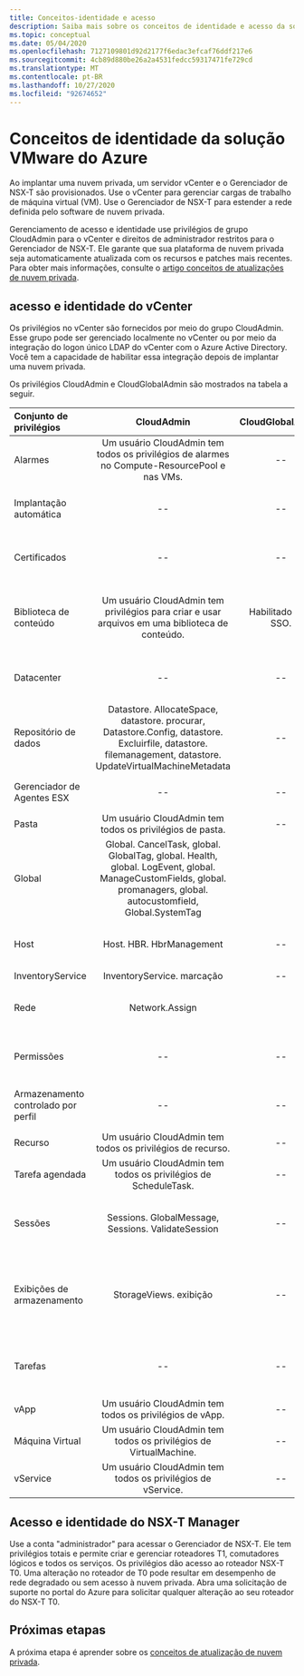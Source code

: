 ```yaml
---
title: Conceitos-identidade e acesso
description: Saiba mais sobre os conceitos de identidade e acesso da solução do Azure VMware
ms.topic: conceptual
ms.date: 05/04/2020
ms.openlocfilehash: 7127109801d92d2177f6edac3efcaf76ddf217e6
ms.sourcegitcommit: 4cb89d880be26a2a4531fedcc59317471fe729cd
ms.translationtype: MT
ms.contentlocale: pt-BR
ms.lasthandoff: 10/27/2020
ms.locfileid: "92674652"
---
```

# <a name="azure-vmware-solution-identity-concepts"></a>Conceitos de identidade da solução VMware do Azure

Ao implantar uma nuvem privada, um servidor vCenter e o Gerenciador de NSX-T são provisionados. Use o vCenter para gerenciar cargas de trabalho de máquina virtual (VM). Use o Gerenciador de NSX-T para estender a rede definida pelo software de nuvem privada.

Gerenciamento de acesso e identidade use privilégios de grupo CloudAdmin para o vCenter e direitos de administrador restritos para o Gerenciador de NSX-T. Ele garante que sua plataforma de nuvem privada seja automaticamente atualizada com os recursos e patches mais recentes.  Para obter mais informações, consulte o [artigo conceitos de atualizações de nuvem privada][concepts-upgrades].

## <a name="vcenter-access-and-identity"></a>acesso e identidade do vCenter

Os privilégios no vCenter são fornecidos por meio do grupo CloudAdmin. Esse grupo pode ser gerenciado localmente no vCenter ou por meio da integração do logon único LDAP do vCenter com o Azure Active Directory. Você tem a capacidade de habilitar essa integração depois de implantar uma nuvem privada.

Os privilégios CloudAdmin e CloudGlobalAdmin são mostrados na tabela a seguir.

|  Conjunto de privilégios           | CloudAdmin | CloudGlobalAdmin | Comentário |
| :---                     |    :---:   |       :---:      |   :--:  |
|  Alarmes                  | Um usuário CloudAdmin tem todos os privilégios de alarmes no Compute-ResourcePool e nas VMs.     |          --        |  -- |
|  Implantação automática             |  --  |        --        |  A Microsoft faz o gerenciamento de hosts.  |
|  Certificados            |  --  |        --       |  A Microsoft faz o gerenciamento de certificados.  |
|  Biblioteca de conteúdo         | Um usuário CloudAdmin tem privilégios para criar e usar arquivos em uma biblioteca de conteúdo.    |         Habilitado com SSO.         |  A Microsoft distribuirá arquivos na biblioteca de conteúdo para hosts ESXi.  |
|  Datacenter              |  --  |        --          |  A Microsoft faz todas as operações de data center.  |
|  Repositório de dados               | Datastore. AllocateSpace, datastore. procurar, Datastore.Config, datastore. Excluirfile, datastore. filemanagement, datastore. UpdateVirtualMachineMetadata     |    --    |   -- |
|  Gerenciador de Agentes ESX       |  --  |         --       |  A Microsoft faz todas as operações.  |
|  Pasta                  |  Um usuário CloudAdmin tem todos os privilégios de pasta.     |  --  |  --  |
|  Global                  |  Global. CancelTask, global. GlobalTag, global. Health, global. LogEvent, global. ManageCustomFields, global. promanagers, global. autocustomfield, Global.SystemTag         |                  |    |
|  Host                    |  Host. HBR. HbrManagement      |        --          |  A Microsoft faz todas as outras operações de host.  |
|  InventoryService        |  InventoryService. marcação      |        --          |  --  |
|  Rede                 |  Network.Assign    |                  |  A Microsoft faz todas as outras operações de rede.  |
|  Permissões             |  --  |        --       |  A Microsoft faz todas as operações de permissões.  |
|  Armazenamento controlado por perfil  |  --  |        --       |  A Microsoft faz todas as operações de perfil.  |
|  Recurso                |  Um usuário CloudAdmin tem todos os privilégios de recurso.        |      --       | --   |
|  Tarefa agendada          |  Um usuário CloudAdmin tem todos os privilégios de ScheduleTask.   |   --   | -- |
|  Sessões                |  Sessions. GlobalMessage, Sessions. ValidateSession      |   --   |  A Microsoft realiza todas as outras operações de sessão.  |
|  Exibições de armazenamento           |  StorageViews. exibição   |        --          |  A Microsoft faz todas as outras operações de exibição de armazenamento (configure service).  |
|  Tarefas                   |  --  |  --   |  A Microsoft gerencia extensões que gerenciam tarefas.  |
|  vApp                    |  Um usuário CloudAdmin tem todos os privilégios de vApp.  |  --  |  --  |
|  Máquina Virtual         |  Um usuário CloudAdmin tem todos os privilégios de VirtualMachine.  |  --  |  --  |
|  vService                |  Um usuário CloudAdmin tem todos os privilégios de vService.  |  --  |  --  |

## <a name="nsx-t-manager-access-and-identity"></a>Acesso e identidade do NSX-T Manager

Use a conta "administrador" para acessar o Gerenciador de NSX-T. Ele tem privilégios totais e permite criar e gerenciar roteadores T1, comutadores lógicos e todos os serviços. Os privilégios dão acesso ao roteador NSX-T T0. Uma alteração no roteador de T0 pode resultar em desempenho de rede degradado ou sem acesso à nuvem privada. Abra uma solicitação de suporte no portal do Azure para solicitar qualquer alteração ao seu roteador do NSX-T T0.
  
## <a name="next-steps"></a>Próximas etapas

A próxima etapa é aprender sobre os [conceitos de atualização de nuvem privada][concepts-upgrades].

<!-- LINKS - external -->

<!-- LINKS - internal -->
[concepts-upgrades]: ./concepts-upgrades.md